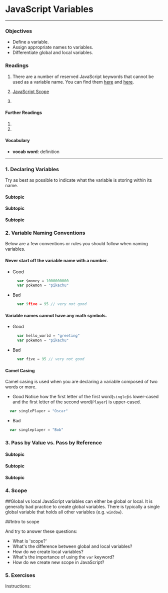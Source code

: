 # JavaScript Variables

---

### Objectives
- Define a variable.
- Assign appropriate names to variables.
- Differentiate global and local variables.

### Readings
1. There are a number of reserved JavaScript keywords that cannot be used as a variable name. You can find them [here](https://docs.microsoft.com/en-us/scripting/javascript/reference/javascript-reserved-words) and [here](https://docs.microsoft.com/en-us/scripting/javascript/reference/javascript-future-reserved-words).

2. [JavaScript Scope](http://www.w3schools.com/js/js_scope.asp)
3.

#### Further Readings
1.
2.

#### Vocabulary
- **vocab word**: definition

---

### 1. Declaring Variables
Try as best as possible to indicate what the variable is storing within its name.
#### Subtopic
#### Subtopic
#### Subtopic


### 2. Variable Naming Conventions
Below are a few conventions or rules you should follow when naming variables.
#### Never start off the variable name with a number.
- Good
  ```js
    var $money = 1000000000
    var pokemon = "pikachu"
  ```
- Bad
  ```js
    var 9five = 95 // very not good
  ```
#### Variable names cannot have any math symbols.
- Good
  ```js
    var hello_world = "greeting"
    var pokemon = "pikachu"
  ```
- Bad
  ```js
    var five = 95 // very not good
  ```
#### Camel Casing
Camel casing is used when you are declaring a variable composed of two words or more.
- Good
Notice how the first letter of the first word(`single`)is lower-cased and the first letter of the second word(`Player`) is upper-cased.
```js
  var singlePlayer = "Oscar"
```
- Bad
```js
  var singleplayer = "Bob"
```


### 3. Pass by Value vs. Pass by Reference
#### Subtopic
#### Subtopic
#### Subtopic

### 4. Scope
##Global vs local
JavaScript variables can either be global or local. It is generally bad practice to create global variables. There is typically a single global variable that holds all other variables (e.g. `window`).

##Intro to scope

And try to answer these questions:
- What is 'scope?'
- What's the difference between global and local variables?
- How do we create local variables?
- What's the importance of using the `var` keyword?
- How do we create new scope in JavaScript?

### 5. Exercises
Instructions:
